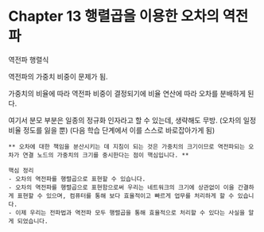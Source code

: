 # Chapter 13 행렬곱을 이용한 오차의 역전파

역전파 행렬식

역전파의 가중치 비중이 문제가 됨.

가중치의 비율에 따라 역전파 비중이 결정되기에 비율 연산에 따라 오차를 분배하게 된다.

여기서 분모 부분은 일종의 정규화 인자라고 할 수 있는데, 생략해도 무방.
(오차의 일정 비율 정도를 잃을 뿐)
(다음 학습 단계에서 이를 스스로 바로잡아가게 됨)

`````
** 오차에 대한 책임을 분산시키는 데 지침이 되는 것은 가중치의 크기이므로 역전파되는 오차가 연결 노드의 가중치의 크기를 중시한다는 점이 핵심입니다. **
`````

`````
핵심 정리
- 오차의 역전파를 행렬곱으로 표현할 수 있습니다.
- 오차의 역전파를 행렬곱으로 표현함으로써 우리는 네트워크의 크기에 상관없이 이을 간결하게 표현할 수 있으며, 컴퓨터를 통해 보다 효율적이고 빠르게 업무를 처리하게 할 수 있습니다.
- 이제 우리는 전파법과 역전파 모두 행렬곱을 통해 효율적으로 처리할 수 있다는 사실을 알게 되었습니다.
`````
